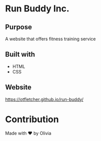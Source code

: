 # Run Buddy Inc.

## Purpose
A website that offers fitness training service

## Built with
* HTML
* CSS

## Website
https://otfletcher.github.io/run-buddy/

# Contribution
Made with ❤️ by Olivia
